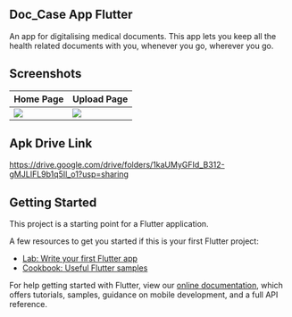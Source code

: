 ## Doc_Case App Flutter 

An app for digitalising medical documents.
This app lets you keep all the health related documents with you, whenever you go, wherever you go.

## Screenshots

| Home Page | Upload Page  |
| --- | --- |
| ![](screenshots/ss1.jpg)|![](screenshots/ss2.jpg)|

## Apk Drive Link
https://drive.google.com/drive/folders/1kaUMyGFId_B312-gMJLIFL9b1q5Il_o1?usp=sharing

## Getting Started

This project is a starting point for a Flutter application.

A few resources to get you started if this is your first Flutter project:

- [Lab: Write your first Flutter app](https://flutter.dev/docs/get-started/codelab)
- [Cookbook: Useful Flutter samples](https://flutter.dev/docs/cookbook)

For help getting started with Flutter, view our
[online documentation](https://flutter.dev/docs), which offers tutorials,
samples, guidance on mobile development, and a full API reference.
